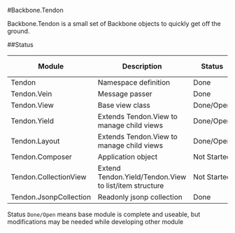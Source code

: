 #Backbone.Tendon

Backbone.Tendon is a small set of Backbone objects to quickly get off the ground.


##Status 

Module | Description | Status | Test Coverage
--- | --- | --- | ---
Tendon | Namespace definition | Done | Yes
Tendon.Vein | Message passer | Done | Yes
Tendon.View | Base view class | Done/Open | No
Tendon.Yield | Extends Tendon.View to manage child views | Done/Open | No
Tendon.Layout | Extends Tendon.View to manage child views | Done/Open | No
Tendon.Composer | Application object | Not Started | No
Tendon.CollectionView | Extend Tendon.Yield/Tendon.View to list/item structure | Not Started | No
Tendon.JsonpCollection | Readonly jsonp collection | Done | No

Status `Done/Open` means base module is complete and useable, but modifications may be needed while developing other module